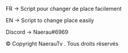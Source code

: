 FR → Script pour changer de place facilement

EN → Script to change place easily

Discord → Naerau#6969

:copyright: Copyright NaerauTv . Tous droits réservés
